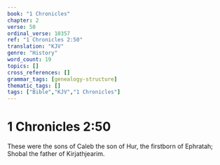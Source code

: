 ```yaml
---
book: "1 Chronicles"
chapter: 2
verse: 50
ordinal_verse: 10357
ref: "1 Chronicles 2:50"
translation: "KJV"
genre: "History"
word_count: 19
topics: []
cross_references: []
grammar_tags: [genealogy-structure]
thematic_tags: []
tags: ["Bible","KJV","1 Chronicles"]
---
```


# 1 Chronicles 2:50

These were the sons of Caleb the son of Hur, the firstborn of Ephratah; Shobal the father of Kirjathjearim.
